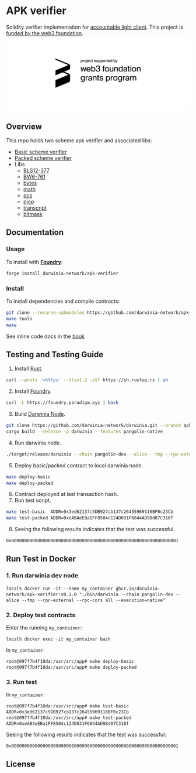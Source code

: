 # APK verifier
Solidity verifier implementation for [accountable light client](https://github.com/w3f/apk-proofs). This project is [funded by the web3 foundation](https://github.com/w3f/Grants-Program/blob/master/applications/solidity-verifier-for-accountable-light-client.md).
<img src="assets/w3f_grant_badge.png"  style="max-width: 100%; height: auto;">

## Overview
This repo holds two scheme apk verifier and associated libs:
- [Basic scheme verifier](./src/Basic.sol)
- [Packed scheme verifier](./src/Packed.sol)
- Libs
  * [BLS12-377](./src/common/bls12377)
  * [BW6-761](./src/common/bw6761)
  * [bytes](./src/common/bytes)
  * [math](./src/common/math)
  * [pcs](./src/common/pcs)
  * [piop](./src/common/piop)
  * [transcript](./src/common/transcipt)
  * [bitmask](./src/common/Bitmask.sol)

## Documentation
### Usage
To install with [**Foundry**](https://github.com/foundry-rs/foundry):
```sh
forge install darwinia-network/apk-verifier
```

### Install 
To install dependencies and compile contracts:
```sh
git clone --recurse-submodules https://github.com/darwinia-network/apk-verifier.git && cd apk-verifier
make tools
make
```
See inline code docs in the [book](https://darwinia-network.github.io/apk-verifier/)

## Testing and Testing Guide
1. Install [Rust](https://www.rust-lang.org/tools/install).
```sh
curl --proto '=https' --tlsv1.2 -sSf https://sh.rustup.rs | sh
```
2. Install [Foundry](https://github.com/foundry-rs/foundry).
```sh
curl -L https://foundry.paradigm.xyz | bash
```
3. Build [Darwinia Node](https://github.com/darwinia-network/darwinia/tree/apk-verifier).
```sh
git clone https://github.com/darwinia-network/darwinia.git --branch apk-verifier
cargo build --release -p darwinia --features pangolin-native
```
4. Run darwinia node.
```sh
./target/release/darwinia --chain pangolin-dev --alice --tmp --rpc-external --rpc-cors all --execution=native
```
5. Deploy basic/packed contract to local darwinia node.
```sh
make deploy-basic
make deploy-packed
```
6. Contract deployed at last transaction hash.
7. Run test script.
```sh
make test-basic  ADDR=0x3ed62137c5DB927cb137c26455969116BF0c23Cb
make test-packed ADDR=0xeAB4eEBa1FF8504c124D031F6844AD98d07C318f
```
8. Seeing the following results indicates that the test was successful.
```sh
0x0000000000000000000000000000000000000000000000000000000000000001
```

## Run Test in Docker

### 1. Run darwinia dev node

```
local% docker run -it --name my_container ghcr.io/darwinia-network/apk-verifier:v0.1.0 "./bin/darwinia --chain pangolin-dev --alice --tmp --rpc-external --rpc-cors all --execution=native"
```

### 2. Deploy test contracts

Enter the running `my_container`:

```
local% docker exec -it my_container bash
```

In `my_container`:

```
root@097f7b4f10da:/usr/src/app# make deploy-basic
root@097f7b4f10da:/usr/src/app# make deploy-packed
```

### 3. Run test

In `my_container`:

```
root@097f7b4f10da:/usr/src/app# make test-basic  ADDR=0x3ed62137c5DB927cb137c26455969116BF0c23Cb
root@097f7b4f10da:/usr/src/app# make test-packed ADDR=0xeAB4eEBa1FF8504c124D031F6844AD98d07C318f
```

Seeing the following results indicates that the test was successful:

```
0x0000000000000000000000000000000000000000000000000000000000000001
```

## License
